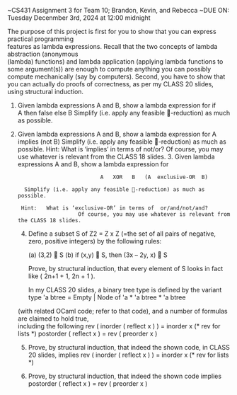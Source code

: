 ~CS431 Assignment 3 for Team 10; Brandon, Kevin, and Rebecca ~DUE ON: Tuesday Decenmber 3rd, 2024 at 12:00 midnight

The purpose of this project is first for you to show that you can express practical programming  
features as lambda expressions.  Recall that the two concepts of lambda abstraction (anonymous  
(lambda) functions) and lambda application (applying lambda functions to some argument(s)) 
are enough to compute anything you can possibly compute mechanically (say by computers). 
Second, you have to show that you can actually do proofs of correctness, as per my CLASS 20 
slides, using structural induction. 

1.  Given lambda expressions A and B,  show a lambda expression for 
if   
A  then  false   else  B 
Simplify (i.e. apply any feasible -reduction) as much as possible. 
2.  Given lambda expressions A and B,   show a lambda expression for 
A  implies  (not B) 
Simplify (i.e. apply any feasible -reduction) as much as possible. 
Hint:   What is ‘implies’ in terms of  not/or? 
Of course, you may use whatever is relevant from the CLASS 18 slides. 
     3.  Given lambda expressions A and B,   show a lambda expression for 
 
                                  A   XOR   B   (A  exclusive-OR  B) 
 
          Simplify (i.e. apply any feasible -reduction) as much as possible. 
 
         Hint:   What is ‘exclusive-OR’ in terms of  or/and/not/and? 
                           Of course, you may use whatever is relevant from the CLASS 18 slides. 
 
     
 
 
 
     4.  Define a subset S of  Z2 = Z x Z  (=the set of all pairs of negative, zero, positive integers) by the 
          following rules: 
 
          (a)    (3,2)    S 
(b)    if  (x,y)    S, then  (3x – 2y,  x)    S 
 
         Prove, by structural induction, that every element of S looks in fact like  ( 2n+1  + 1,  2n + 1 ). 
 
 
 
 
 
         In my CLASS 20 slides, a binary tree type is defined by the variant 
                        type  'a   btree    =    Empty    |    Node  of    'a   *    'a btree   *   'a btree  
 
       (with related OCaml code; refer to that code), and a number of formulas are claimed to hold true,  
        including   the following 
                             rev ( inorder ( reflect x ) )  =  inorder  x    (* rev for lists *) 
                            postorder ( reflect  x )  =  rev ( preorder  x ) 
  
    
      
 
     5.  Prove, by structural induction, that indeed the shown code, in CLASS 20 slides, implies 
                         rev ( inorder ( reflect x ) )  =  inorder  x    (* rev for lists *) 
           
 
 
     6.  Prove, by structural induction, that indeed the shown code implies 
                        postorder ( reflect  x )  =  rev ( preorder  x ) 
